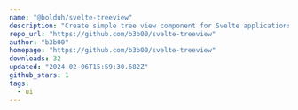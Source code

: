 ```yaml
---
name: "@bolduh/svelte-treeview"
description: "Create simple tree view component for Svelte applications."
repo_url: "https://github.com/b3b00/svelte-treeview"
author: "b3b00"
homepage: "https://github.com/b3b00/svelte-treeview"
downloads: 32
updated: "2024-02-06T15:59:30.682Z"
github_stars: 1
tags: 
  - ui
---
```

